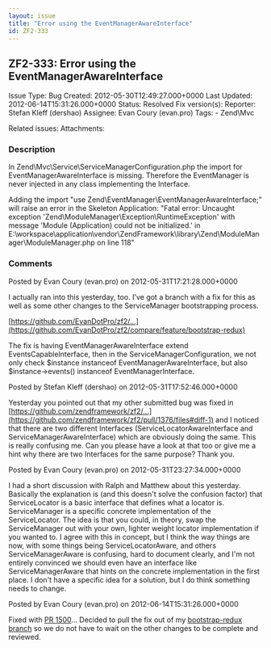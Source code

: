 ```yaml
---
layout: issue
title: "Error using the EventManagerAwareInterface"
id: ZF2-333
---
```


ZF2-333: Error using the EventManagerAwareInterface
---------------------------------------------------

 Issue Type: Bug Created: 2012-05-30T12:49:27.000+0000 Last Updated: 2012-06-14T15:31:26.000+0000 Status: Resolved Fix version(s): 
 Reporter:  Stefan Kleff (dershao)  Assignee:  Evan Coury (evan.pro)  Tags: - Zend\\Mvc
 
 Related issues: 
 Attachments: 
### Description

In Zend\\Mvc\\Service\\ServiceManagerConfiguration.php the import for EventManagerAwareInterface is missing. Therefore the EventManager is never injected in any class implementing the Interface.

Adding the import "use Zend\\EventManager\\EventManagerAwareInterface;" will raise an error in the Skeleton Application: "Fatal error: Uncaught exception 'Zend\\ModuleManager\\Exception\\RuntimeException' with message 'Module (Application) could not be initialized.' in E:\\workspace\\application\\vendor\\ZendFramework\\library\\Zend\\ModuleManager\\ModuleManager.php on line 118"

 

 

### Comments

Posted by Evan Coury (evan.pro) on 2012-05-31T17:21:28.000+0000

I actually ran into this yesterday, too. I've got a branch with a fix for this as well as some other changes to the ServiceManager bootstrapping process.

[https://github.com/EvanDotPro/zf2/…](https://github.com/EvanDotPro/zf2/compare/feature/bootstrap-redux)

The fix is having EventManagerAwareInterface extend EventsCapableInterface, then in the ServiceManagerConfiguration, we not only check $instance instanceof EventManagerAwareInterface, but also $instance->events() instanceof EventManagerInterface.

 

 

Posted by Stefan Kleff (dershao) on 2012-05-31T17:52:46.000+0000

Yesterday you pointed out that my other submitted bug was fixed in [https://github.com/zendframework/zf2/…](https://github.com/zendframework/zf2/pull/1376/files#diff-1) and I noticed that there are two different Interfaces (ServiceLocatorAwareInterface and ServiceManagerAwareInterface) which are obviously doing the same. This is really confusing me. Can you please have a look at that too or give me a hint why there are two Interfaces for the same purpose? Thank you.

 

 

Posted by Evan Coury (evan.pro) on 2012-05-31T23:27:34.000+0000

I had a short discussion with Ralph and Matthew about this yesterday. Basically the explanation is (and this doesn't solve the confusion factor) that ServiceLocator is a basic interface that defines what a locator is. ServiceManager is a specific concrete implementation of the ServiceLocator. The idea is that you could, in theory, swap the ServiceManager out with your own, lighter weight locator implementation if you wanted to. I agree with this in concept, but I think the way things are now, with some things being ServiceLocatorAware, and others ServiceManagerAware is confusing, hard to document clearly, and I'm not entirely convinced we should even have an interface like ServiceManagerAware that hints on the concrete implementation in the first place. I don't have a specific idea for a solution, but I do think something needs to change.

 

 

Posted by Evan Coury (evan.pro) on 2012-06-14T15:31:26.000+0000

Fixed with [PR 1500](https://github.com/zendframework/zf2/pull/1500)... Decided to pull the fix out of my [bootstrap-redux branch](https://github.com/zendframework/zf2/pull/1495) so we do not have to wait on the other changes to be complete and reviewed.

 

 